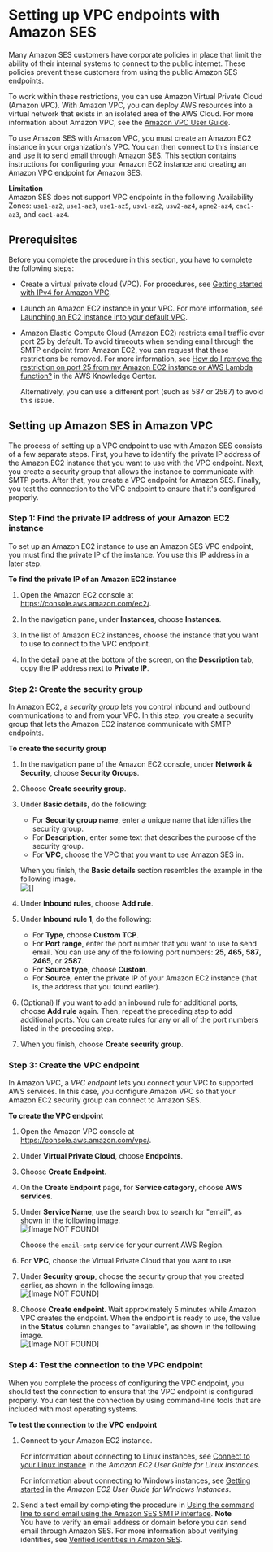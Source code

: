 # Setting up VPC endpoints with Amazon SES<a name="send-email-set-up-vpc-endpoints"></a>

Many Amazon SES customers have corporate policies in place that limit the ability of their internal systems to connect to the public internet\. These policies prevent these customers from using the public Amazon SES endpoints\.

To work within these restrictions, you can use Amazon Virtual Private Cloud \(Amazon VPC\)\. With Amazon VPC, you can deploy AWS resources into a virtual network that exists in an isolated area of the AWS Cloud\. For more information about Amazon VPC, see the [Amazon VPC User Guide](https://docs.aws.amazon.com/vpc/latest/userguide/)\.

To use Amazon SES with Amazon VPC, you must create an Amazon EC2 instance in your organization's VPC\. You can then connect to this instance and use it to send email through Amazon SES\. This section contains instructions for configuring your Amazon EC2 instance and creating an Amazon VPC endpoint for Amazon SES\.

**Limitation**  
Amazon SES does not support VPC endpoints in the following Availability Zones: `use1-az2`, `use1-az3`, `use1-az5`, `usw1-az2`, `usw2-az4`, `apne2-az4`, `cac1-az3`, and `cac1-az4`\.

## Prerequisites<a name="send-email-set-up-vpc-endpoints-prereqs"></a>

Before you complete the procedure in this section, you have to complete the following steps:
+ Create a virtual private cloud \(VPC\)\. For procedures, see [Getting started with IPv4 for Amazon VPC](https://docs.aws.amazon.com/vpc/latest/userguide/getting-started-ipv4.html)\. 
+ Launch an Amazon EC2 instance in your VPC\. For more information, see [Launching an EC2 instance into your default VPC](https://docs.aws.amazon.com/vpc/latest/userguide/default-vpc.html#launching-into)\.
+ Amazon Elastic Compute Cloud \(Amazon EC2\) restricts email traffic over port 25 by default\. To avoid timeouts when sending email through the SMTP endpoint from Amazon EC2, you can request that these restrictions be removed\. For more information, see [How do I remove the restriction on port 25 from my Amazon EC2 instance or AWS Lambda function?](https://aws.amazon.com/premiumsupport/knowledge-center/ec2-port-25-throttle/) in the AWS Knowledge Center\.

  Alternatively, you can use a different port \(such as 587 or 2587\) to avoid this issue\.

## Setting up Amazon SES in Amazon VPC<a name="send-email-set-up-vpc-endpoints-procedure"></a>

The process of setting up a VPC endpoint to use with Amazon SES consists of a few separate steps\. First, you have to identify the private IP address of the Amazon EC2 instance that you want to use with the VPC endpoint\. Next, you create a security group that allows the instance to communicate with SMTP ports\. After that, you create a VPC endpoint for Amazon SES\. Finally, you test the connection to the VPC endpoint to ensure that it's configured properly\.

### Step 1: Find the private IP address of your Amazon EC2 instance<a name="send-email-set-up-vpc-endpoints-procedure-step-1"></a>

To set up an Amazon EC2 instance to use an Amazon SES VPC endpoint, you must find the private IP of the instance\. You use this IP address in a later step\.

**To find the private IP of an Amazon EC2 instance**

1. Open the Amazon EC2 console at [https://console\.aws\.amazon\.com/ec2/](https://console.aws.amazon.com/ec2/)\.

1. In the navigation pane, under **Instances**, choose **Instances**\.

1. In the list of Amazon EC2 instances, choose the instance that you want to use to connect to the VPC endpoint\.

1. In the detail pane at the bottom of the screen, on the **Description** tab, copy the IP address next to **Private IP**\.

### Step 2: Create the security group<a name="send-email-set-up-vpc-endpoints-procedure-step-2"></a>

In Amazon EC2, a *security group* lets you control inbound and outbound communications to and from your VPC\. In this step, you create a security group that lets the Amazon EC2 instance communicate with SMTP endpoints\.

**To create the security group**

1. In the navigation pane of the Amazon EC2 console, under **Network & Security**, choose **Security Groups**\.

1. Choose **Create security group**\.

1. Under **Basic details**, do the following:
   + For **Security group name**, enter a unique name that identifies the security group\. 
   + For **Description**, enter some text that describes the purpose of the security group\. 
   + For **VPC**, choose the VPC that you want to use Amazon SES in\.

   When you finish, the **Basic details** section resembles the example in the following image\.  
![\[\]](http://docs.aws.amazon.com/ses/latest/dg/images/send-email-set-up-vpc-endpoint-1.png)

1. Under **Inbound rules**, choose **Add rule**\. 

1. Under **Inbound rule 1**, do the following:
   + For **Type**, choose **Custom TCP**\.
   + For **Port range**, enter the port number that you want to use to send email\. You can use any of the following port numbers: **25**, **465**, **587**, **2465**, or **2587**\.
   + For **Source type**, choose **Custom**\.
   + For **Source**, enter the private IP of your Amazon EC2 instance \(that is, the address that you found earlier\)\.

1. \(Optional\) If you want to add an inbound rule for additional ports, choose **Add rule** again\. Then, repeat the preceding step to add additional ports\. You can create rules for any or all of the port numbers listed in the preceding step\.

1. When you finish, choose **Create security group**\.

### Step 3: Create the VPC endpoint<a name="send-email-set-up-vpc-endpoints-procedure-step-3"></a>

In Amazon VPC, a *VPC endpoint* lets you connect your VPC to supported AWS services\. In this case, you configure Amazon VPC so that your Amazon EC2 security group can connect to Amazon SES\.

**To create the VPC endpoint**

1. Open the Amazon VPC console at [https://console\.aws\.amazon\.com/vpc/](https://console.aws.amazon.com/vpc/)\.

1. Under **Virtual Private Cloud**, choose **Endpoints**\.

1. Choose **Create Endpoint**\.

1. On the **Create Endpoint** page, for **Service category**, choose **AWS services**\.

1. Under **Service Name**, use the search box to search for "email", as shown in the following image\.  
![\[Image NOT FOUND\]](http://docs.aws.amazon.com/ses/latest/dg/images/send-email-set-up-vpc-endpoint-3.png)

   Choose the `email-smtp` service for your current AWS Region\. 

1. For **VPC**, choose the Virtual Private Cloud that you want to use\.

1. Under **Security group**, choose the security group that you created earlier, as shown in the following image\.  
![\[Image NOT FOUND\]](http://docs.aws.amazon.com/ses/latest/dg/images/send-email-set-up-vpc-endpoint-4.png)

1. Choose **Create endpoint**\. Wait approximately 5 minutes while Amazon VPC creates the endpoint\. When the endpoint is ready to use, the value in the **Status** column changes to "available", as shown in the following image\.  
![\[Image NOT FOUND\]](http://docs.aws.amazon.com/ses/latest/dg/images/send-email-set-up-vpc-endpoint-5.png)

### Step 4: Test the connection to the VPC endpoint<a name="send-email-set-up-vpc-endpoints-procedure-step-4"></a>

When you complete the process of configuring the VPC endpoint, you should test the connection to ensure that the VPC endpoint is configured properly\. You can test the connection by using command\-line tools that are included with most operating systems\.

**To test the connection to the VPC endpoint**

1. Connect to your Amazon EC2 instance\. 

   For information about connecting to Linux instances, see [Connect to your Linux instance](https://docs.aws.amazon.com/AWSEC2/latest/UserGuide/AccessingInstances.html) in the *Amazon EC2 User Guide for Linux Instances*\. 

   For information about connecting to Windows instances, see [Getting started](https://docs.aws.amazon.com/AWSEC2/latest/WindowsGuide/EC2_GetStarted.html#ec2-connect-to-instance-windows) in the *Amazon EC2 User Guide for Windows Instances*\.

1. Send a test email by completing the procedure in [Using the command line to send email using the Amazon SES SMTP interface](send-email-smtp-client-command-line.md#send-email-using-openssl)\.
**Note**  
You have to verify an email address or domain before you can send email through Amazon SES\. For more information about verifying identities, see [Verified identities in Amazon SES](verify-addresses-and-domains.md)\.